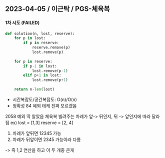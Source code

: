 ## 2023-04-05 / 이근탁 / PGS-체육복

#### 1차 시도 (FAILED)

```python
def solution(n, lost, reserve):
    for p in lost:
        if p in reserve:
            reserve.remove(p)
            lost.remove(p)
            
    for p in reserve:
        if p-1 in lost:
            lost.remove(p-1)
        elif p+1 in lost:
            lost.remove(p+1)
            
    return n-len(lost)
```

- 시간복잡도/공간복잡도: O(n)/O(n)
- 정확성 84
예외 테케 진짜 모르겠음

2058 예외 딱 알았음
체육복 빌려주는 차례가 앞-> 뒤인지, 뒤 -> 앞인지에 따라 달라짐
ex) 
lost = [1,3]
reserve = [2, 4]

1) 차례가 앞뒤면 12345 가능
2) 차례가 뒤앞이면 2345 가능이라 다름

-> 즉 1,2 연산을 하고 이 두 개중 큰게 
